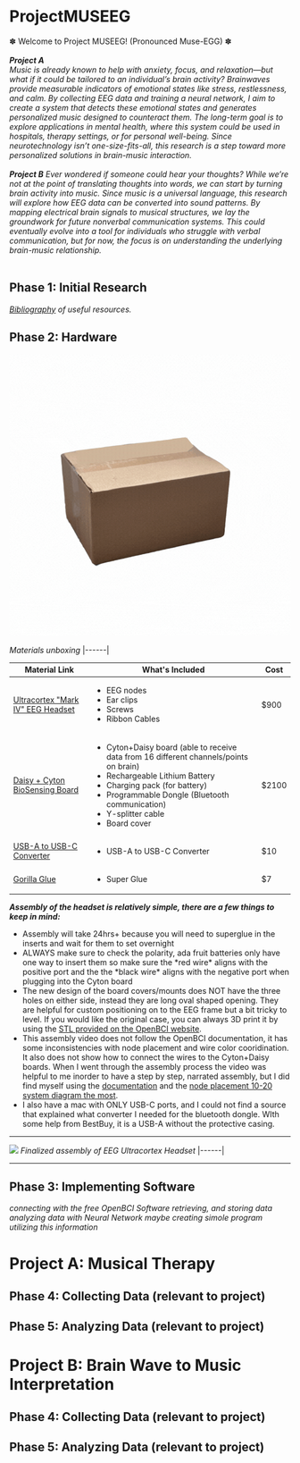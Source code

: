 # ProjectMUSEEG
✽ Welcome to Project MUSEEG! (Pronounced Muse-EGG) ✽ </br></br>
***Project A*** </br> 
*Music is already known to help with anxiety, focus, and relaxation—but what if it could be tailored to an individual’s brain activity? Brainwaves provide measurable indicators of emotional states like stress, restlessness, and calm. By collecting EEG data and training a neural network, I aim to create a system that detects these emotional states and generates personalized music designed to counteract them. The long-term goal is to explore applications in mental health, where this system could be used in hospitals, therapy settings, or for personal well-being. Since neurotechnology isn’t one-size-fits-all, this research is a step toward more personalized solutions in brain-music interaction.* </br></br>
***Project B***
*Ever wondered if someone could hear your thoughts? While we’re not at the point of translating thoughts into words, we can start by turning brain activity into music. Since music is a universal language, this research will explore how EEG data can be converted into sound patterns. By mapping electrical brain signals to musical structures, we lay the groundwork for future nonverbal communication systems. This could eventually evolve into a tool for individuals who struggle with verbal communication, but for now, the focus is on understanding the underlying brain-music relationship.* </br></br>
## Phase 1: Initial Research
*[Bibliography](https://docs.google.com/document/d/126_Q5-wPVYQXYX758TkZR0ndfYQ_7DFlI9uJoeaBVlY/edit?usp=sharing) of useful resources.*
## Phase 2: Hardware 
<div align="center">
<img src="README_IMGS/assembly.gif"/></div>

*Materials unboxing*
|------|

|Material Link                       | What's Included                                                                   | Cost                        |
| --------                           | -------                                                                           | -------                     |
| [Ultracortex "Mark IV" EEG Headset](https://shop.openbci.com/products/ultracortex-mark-iv?variant=23280741699)  | <ul><li> EEG nodes</li><li>Ear clips</li><li>Screws</li><li>Ribbon Cables</li></ul> |$900                         |
| [Daisy + Cyton BioSensing Board](https://shop.openbci.com/products/cyton-daisy-biosensing-boards-16-channel?variant=38959256526)    | <ul><li>Cyton+Daisy board (able to receive data from 16 different channels/points on brain)</li><li>Rechargeable Lithium Battery</li><li>Charging pack (for battery)</li><li>Programmable Dongle (Bluetooth communication)</li><li>Y-splitter cable</li><li>Board cover</li></ul> | $2100|
|[USB-A to USB-C Converter](https://www.bestbuy.com/site/insignia-usb-c-to-usb-adapter-black/6473492.p?skuId=6473492&extStoreId=46&utm_source=feed&ref=212&loc=18670532085&gad_source=1&gad_campaignid=18673989082&gbraid=0AAAAAD-ORIiROXi48bwZ1xsDqw0y9IgxL&gclid=Cj0KCQjwjo7DBhCrARIsACWauSmR3vUUhmtopa0tZ__U4yZM3AUu9UiuOb3mSAOf0FKv1AXDpcI0BTkaAo3EEALw_wcB&gclsrc=aw.ds) | <ul><li>USB-A to USB-C Converter</li></ul> | $10 |
|[Gorilla Glue](https://g.co/kgs/9oacW73) | <ul><li>Super Glue</li></ul>| $7 |

***Assembly of the headset is relatively simple, there are a few things to keep in mind:***
<ul><li>Assembly will take 24hrs+ because you will need to superglue in the inserts and wait for them to set overnight</li>
<li>ALWAYS make sure to check the polarity, ada fruit batteries only have one way to insert them so make sure the *red wire* aligns with the positive port and the the *black wire* aligns with the negative port when plugging into the Cyton board</li>
<li>The new design of the board covers/mounts does NOT have the three holes on either side, instead they are long oval shaped opening. They are helpful for custom positioning on to the EEG frame but a bit tricky to level. If you would like the original case, you can always 3D print it by using the <a href="https://github.com/openbci-archive/Docs/blob/master/assets/MarkIV/STL_Directory/M4%20Board_Mount.stl">STL provided on the OpenBCI website</a>.</li>
<li>This assembly video does not follow the OpenBCI documentation, it has some inconsistencies with node placement and wire color cooridination. It also does not show how to connect the wires to the Cyton+Daisy boards. When I went through the assembly process the video was helpful to me inorder to have a step by step, narrated assembly, but I did find myself using the <a href="https://docs.openbci.com/AddOns/Headwear/MarkIV/">documentation</a> and the <a href="https://docs.openbci.com/assets/images/1020-8a20d1014a755a8d1d968751ddc3b908.jpg">node placement 10-20 system diagram the most</a>.</li>
<li>I also have a mac with ONLY USB-C ports, and I could not find a source that explained what converter I needed for the bluetooth dongle. WIth some help from BestBuy, it is a USB-A without the protective casing. </li></ul>

***

![](README_IMGS/final.png)
*Finalized assembly of EEG Ultracortex Headset*
|------|

***

## Phase 3: Implementing Software
*connecting with the free OpenBCI Software*
*retrieving, and storing data*
*analyzing data with Neural Network*
*maybe creating simole program utilizing this information*
# Project A: Musical Therapy
## Phase 4: Collecting Data (relevant to project)
## Phase 5: Analyzing Data (relevant to project)
# Project B: Brain Wave to Music Interpretation
## Phase 4: Collecting Data (relevant to project)
## Phase 5: Analyzing Data (relevant to project)
